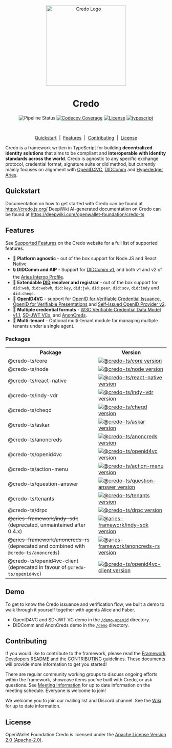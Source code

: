 <p align="center">
  <br />
  <img
    alt="Credo Logo"
    src="https://raw.githubusercontent.com/openwallet-foundation/credo-ts/c7886cb8377ceb8ee4efe8d264211e561a75072d/images/credo-logo.png"
    height="250px"
  />
</p>
<h1 align="center"><b>Credo</b></h1>
<p align="center">
  <img
    alt="Pipeline Status"
    src="https://github.com/openwallet-foundation/credo-ts/workflows/Continuous%20Integration/badge.svg?branch=main"
  />
  <a href="https://codecov.io/gh/openwallet-foundation/credo-ts/"
    ><img
      alt="Codecov Coverage"
      src="https://img.shields.io/codecov/c/github/openwallet-foundation/credo-ts/coverage.svg?style=flat-square"
  /></a>
  <a
    href="https://raw.githubusercontent.com/openwallet-foundation/credo-ts/main/LICENSE"
    ><img
      alt="License"
      src="https://img.shields.io/badge/License-Apache%202.0-blue.svg"
  /></a>
  <a href="https://www.typescriptlang.org/"
    ><img
      alt="typescript"
      src="https://img.shields.io/badge/%3C%2F%3E-TypeScript-%230074c1.svg"
  /></a>
</p>
<br />

<p align="center">
  <a href="#quickstart">Quickstart</a> &nbsp;|&nbsp;
  <a href="#features">Features</a> &nbsp;|&nbsp;
  <a href="#contributing">Contributing</a> &nbsp;|&nbsp;
  <a href="#license">License</a> 
</p>

Credo is a framework written in TypeScript for building **decentralized identity solutions** that aims to be compliant and **interoperable with identity standards across the world**. Credo is agnostic to any specific exchange protocol, credential format, signature suite or did method, but currently mainly focuses on alignment with [OpenID4VC](https://openid.net/sg/openid4vc/), [DIDComm](https://identity.foundation/didcomm-messaging/spec/) and [Hyperledger Aries](https://hyperledger.github.io/aries-rfcs/latest/).

## Quickstart

Documentation on how to get started with Credo can be found at https://credo.js.org/
DeepWiki AI-generated documentation on Credo can be found at https://deepwiki.com/openwallet-foundation/credo-ts

## Features

See [Supported Features](https://credo.js.org/guides/features) on the Credo website for a full list of supported features.

- 🏃 **Platform agnostic** - out of the box support for Node.JS and React Native
- 🔒 **DIDComm and AIP** - Support for [DIDComm v1](https://hyperledger.github.io/aries-rfcs/latest/concepts/0005-didcomm/), and both v1 and v2 of the [Aries Interop Profile](https://github.com/hyperledger/aries-rfcs/blob/main/concepts/0302-aries-interop-profile/README.md).
- 🛂 **Extendable [DID](https://www.w3.org/TR/did-core/) resolver and registrar** - out of the box support for `did:web`, `did:webvh`, `did:key`, `did:jwk`, `did:peer`, `did:sov`, `did:indy` and `did:cheqd`.
- 🔑 **[OpenID4VC](https://openid.net/sg/openid4vc/)** - support for [OpenID for Verifiable Credential Issuance](https://openid.net/specs/openid-4-verifiable-credential-issuance-1_0.html), [OpenID for Verifiable Presentations](https://openid.net/specs/openid-4-verifiable-presentations-1_0.html) and [Self-Issued OpenID Provider v2](https://openid.net/specs/openid-connect-self-issued-v2-1_0.html).
- 🪪 **Multiple credential formats** - [W3C Verifiable Credential Data Model v1.1](https://www.w3.org/TR/vc-data-model/), [SD-JWT VCs](https://www.ietf.org/archive/id/draft-ietf-oauth-sd-jwt-vc-03.html), and [AnonCreds](https://hyperledger.github.io/anoncreds-spec/).
- 🏢 **Multi-tenant** - Optional multi-tenant module for managing multiple tenants under a single agent.

### Packages

<table>
  <tr>
    <th><b>Package</b></th>
    <th><b>Version</b></th>
  </tr>
  <tr>
    <td>@credo-ts/core</td>
    <td>
      <a href="https://npmjs.com/package/@credo-ts/core">
        <img alt="@credo-ts/core version" src="https://img.shields.io/npm/v/@credo-ts/core"/>
      </a>
    </td>
  </tr>
  <tr>
    <td>@credo-ts/node</td>
    <td>
      <a href="https://npmjs.com/package/@credo-ts/node">
        <img alt="@credo-ts/node version" src="https://img.shields.io/npm/v/@credo-ts/node"/>
      </a>
    </td>
  </tr>
  <tr>
    <td>@credo-ts/react-native</td>
    <td>
      <a href="https://npmjs.com/package/@credo-ts/react-native">
        <img alt="@credo-ts/react-native version" src="https://img.shields.io/npm/v/@credo-ts/react-native"/>
      </a>
    </td>
  </tr>
  <tr>
    <td>@credo-ts/indy-vdr</td>
    <td>
      <a href="https://npmjs.com/package/@credo-ts/indy-vdr">
        <img alt="@credo-ts/indy-vdr version" src="https://img.shields.io/npm/v/@credo-ts/indy-vdr"/>
      </a>
    </td>
  </tr>
  <tr>
    <td>@credo-ts/cheqd</td>
    <td>
      <a href="https://npmjs.com/package/@credo-ts/cheqd">
        <img alt="@credo-ts/cheqd version" src="https://img.shields.io/npm/v/@credo-ts/cheqd"/>
      </a>
    </td>
  </tr>  
  <tr>
    <td>@credo-ts/askar</td>
    <td>
      <a href="https://npmjs.com/package/@credo-ts/askar">
        <img alt="@credo-ts/askar version" src="https://img.shields.io/npm/v/@credo-ts/askar"/>
      </a>
    </td>
  </tr>
  <tr>
    <td>@credo-ts/anoncreds</td>
    <td>
      <a href="https://npmjs.com/package/@credo-ts/anoncreds">
        <img alt="@credo-ts/anoncreds version" src="https://img.shields.io/npm/v/@credo-ts/anoncreds"/>
      </a>
    </td>
  </tr>
  <tr>
    <td>@credo-ts/openid4vc</td>
    <td>
      <a href="https://npmjs.com/package/@credo-ts/openid4vc">
        <img alt="@credo-ts/openid4vc version" src="https://img.shields.io/npm/v/@credo-ts/openid4vc"/>
      </a>
    </td>
  </tr>
   <tr>
    <td>@credo-ts/action-menu</td>
    <td>
      <a href="https://npmjs.com/package/@credo-ts/action-menu">
        <img alt="@credo-ts/action-menu version" src="https://img.shields.io/npm/v/@credo-ts/action-menu"/>
      </a>
    </td>
  </tr>
    <td>@credo-ts/question-answer</td>
    <td>
      <a href="https://npmjs.com/package/@credo-ts/question-answer">
        <img alt="@credo-ts/question-answer version" src="https://img.shields.io/npm/v/@credo-ts/question-answer"/>
      </a>
    </td>
  </tr>
  <tr>
    <td>@credo-ts/tenants</td>
    <td>
      <a href="https://npmjs.com/package/@credo-ts/tenants">
        <img alt="@credo-ts/tenants version" src="https://img.shields.io/npm/v/@credo-ts/tenants"/>
      </a>
    </td>
  </tr>
  <tr>
    <td>@credo-ts/drpc</td>
    <td>
      <a href="https://npmjs.com/package/@credo-ts/drpc">
        <img alt="@credo-ts/drpc version" src="https://img.shields.io/npm/v/@credo-ts/drpc"/>
      </a>
    </td>
  </tr>
  <tr>
    <td><s>@aries-framework/indy-sdk</s> (deprecated, unmaintained after 0.4.x)</td>
    <td>
      <a href="https://npmjs.com/package/@aries-framework/indy-sdk">
        <img alt="@aries-framework/indy-sdk version" src="https://img.shields.io/npm/v/@aries-framework/indy-sdk"/>
      </a>
    </td>
  </tr>
  <tr>
    <td><s>@aries-framework/anoncreds-rs</s> (deprecated and combined with <code>@credo-ts/anoncreds</code>)</td>
    <td>
      <a href="https://npmjs.com/package/@aries-framework/anoncreds-rs">
        <img alt="@aries-framework/anoncreds-rs version" src="https://img.shields.io/npm/v/@aries-framework/anoncreds-rs"/>
      </a>
    </td>
  </tr>
  <tr>
    <td><s>@credo-ts/openid4vc-client</s> (deprecated in favour of <code>@credo-ts/openid4vc</code>)</td>
    <td>
      <a href="https://npmjs.com/package/@credo-ts/openid4vc-client">
        <img alt="@credo-ts/openid4vc-client version" src="https://img.shields.io/npm/v/@credo-ts/openid4vc-client"/>
      </a>
    </td>
  </tr>
</table>

## Demo

To get to know the Credo issuance and verification flow, we built a demo to walk through it yourself together with agents Alice and Faber.

- OpenID4VC and SD-JWT VC demo in the [`/demo-openid`](/demo-openid) directory.
- DIDComm and AnonCreds demo in the [`/demo`](/demo) directory.

## Contributing

If you would like to contribute to the framework, please read the [Framework Developers README](/DEVREADME.md) and the [CONTRIBUTING](/CONTRIBUTING.md) guidelines. These documents will provide more information to get you started!

There are regular community working groups to discuss ongoing efforts within the framework, showcase items you've built with Credo, or ask questions. See [Meeting Information](https://github.com/openwallet-foundation/credo-ts/wiki/Meeting-Information) for up to date information on the meeting schedule. Everyone is welcome to join!

We welcome you to join our mailing list and Discord channel. See the [Wiki](https://github.com/openwallet-foundation/credo-ts/wiki/Communication) for up to date information.

## License

OpenWallet Foundation Credo is licensed under the [Apache License Version 2.0 (Apache-2.0)](/LICENSE).
